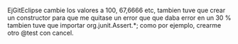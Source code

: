 EjGitEclipse cambie los valores a 100, 67,6666 etc, tambien tuve que crear un constructor para que me quitase un error que que daba error en un
30 % tambien tuve que importar org.junit.Assert.*; como por ejemplo, crearme otro @test con cancel.
